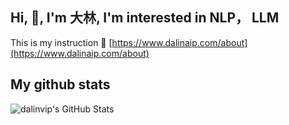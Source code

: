 

## Hi, 👋, I'm 大林, I'm interested in NLP， LLM

This is my instruction 👋   [https://www.dalinaip.com/about](https://www.dalinaip.com/about)

## My github stats
![dalinvip's GitHub Stats](https://github-readme-stats.vercel.app/api?username=dalinvip&show_icons=true&theme=radical)

